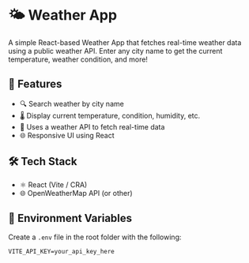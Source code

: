 # 🌤️ Weather App

A simple React-based Weather App that fetches real-time weather data using a public weather API. Enter any city name to get the current temperature, weather condition, and more!

## 🚀 Features

- 🔍 Search weather by city name
- 🌡️ Display current temperature, condition, humidity, etc.
- 🧭 Uses a weather API to fetch real-time data
- 🌐 Responsive UI using React

## 🛠️ Tech Stack

- ⚛️ React (Vite / CRA)
- 🌐 OpenWeatherMap API (or other)

## 🔑 Environment Variables

Create a `.env` file in the root folder with the following:

```env
VITE_API_KEY=your_api_key_here

